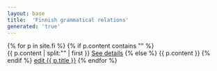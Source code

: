 ```yaml
---
layout: base
title:  'Finnish grammatical relations'
generated: 'true'
---
```


{% for p in site.fi %}
{% if p.content contains "<!--details-->" %}    
{{ p.content | split:"<!--details-->" | first }}
<a href="{{ p.url | remove_first:'/' }}">See details</a>
{% else %}
{{ p.content }}
{% endif %}
<a href="{{ site.git_edit }}/_fi/{{ p.title }}.md" target="#">edit {{ p.title }}</a>
{% endfor %}
